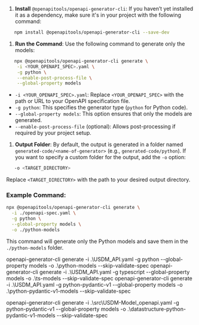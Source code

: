 1. **Install** `@openapitools/openapi-generator-cli`: If you haven’t yet installed it as a dependency, make sure it's in your project with the following command:
``` bash
   npm install @openapitools/openapi-generator-cli --save-dev
```
1. **Run the Command**: Use the following command to generate only the models:
``` bash
   npx @openapitools/openapi-generator-cli generate \
    -i <YOUR_OPENAPI_SPEC>.yaml \
    -g python \
    --enable-post-process-file \
    --global-property models
```
- `-i <YOUR_OPENAPI_SPEC>.yaml`: Replace `<YOUR_OPENAPI_SPEC>` with the path or URL to your OpenAPI specification file.
- `-g python`: This specifies the generator type (`python` for Python code).
- `--global-property models`: This option ensures that only the models are generated.
- `--enable-post-process-file` (optional): Allows post-processing if required by your project setup.

1. **Output Folder**: By default, the output is generated in a folder named `generated-code/<name-of-generator>` (e.g., `generated-code/python`). If you want to specify a custom folder for the output, add the `-o` option:
``` bash
   -o <TARGET_DIRECTORY>
```
Replace `<TARGET_DIRECTORY>` with the path to your desired output directory.
### Example Command:
``` bash
npx @openapitools/openapi-generator-cli generate \
  -i ./openapi-spec.yaml \
  -g python \
  --global-property models \
  -o ./python-models
```
This command will generate only the Python models and save them in the `./python-models` folder.


openapi-generator-cli generate -i .\USDM_API.yaml -g python --global-property models -o .\python-models --skip-validate-spec
openapi-generator-cli generate -i .\USDM_API.yaml -g typescript --global-property models -o .\ts-models --skip-validate-spec
openapi-generator-cli generate -i .\USDM_API.yaml -g python-pydantic-v1 --global-property models -o .\python-pydantic-v1-models --skip-validate-spec

openapi-generator-cli generate -i .\src\USDM-Model_openapi.yaml -g python-pydantic-v1 --global-property models -o .\datastructure-python-pydantic-v1-models --skip-validate-spec